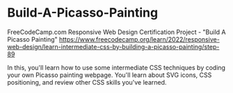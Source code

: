 
# Build-A-Picasso-Painting

FreeCodeCamp.com Responsive Web Design Certification Project - "Build A Picasso Painting" https://www.freecodecamp.org/learn/2022/responsive-web-design/learn-intermediate-css-by-building-a-picasso-painting/step-89

In this, you'll learn how to use some intermediate CSS techniques by coding your own Picasso painting webpage. You'll learn about SVG icons, CSS positioning, and review other CSS skills you've learned.